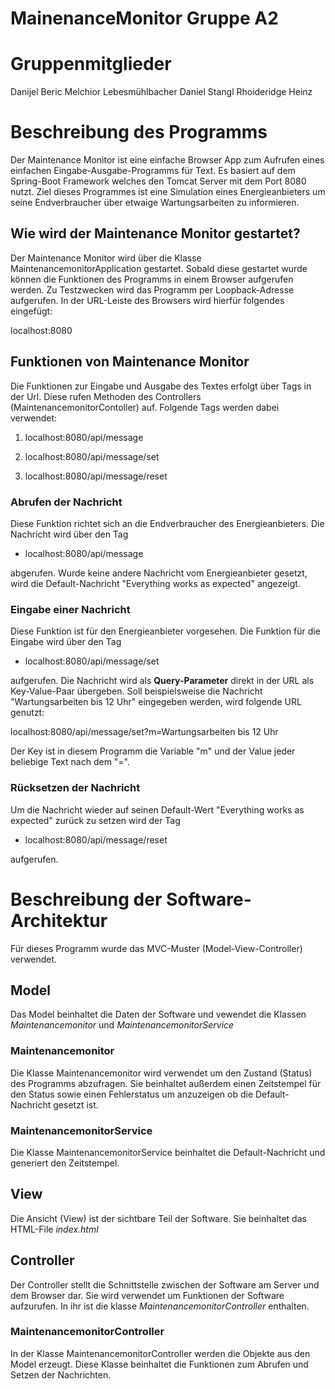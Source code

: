 # MainenanceMonitor Gruppe A2

# Gruppenmitglieder
Danijel Beric
Melchior Lebesmühlbacher
Daniel Stangl
Rhoideridge Heinz

# Beschreibung des Programms
Der Maintenance Monitor ist eine einfache Browser App zum Aufrufen eines einfachen Eingabe-Ausgabe-Programms für Text. Es basiert auf dem Spring-Boot Framework welches den Tomcat Server mit dem Port 8080 nutzt.
Ziel dieses Programmes ist eine Simulation eines Energieanbieters um seine Endverbraucher über etwaige Wartungsarbeiten zu informieren.
## Wie wird der Maintenance Monitor gestartet?
Der Maintenance Monitor wird über die Klasse MaintenancemonitorApplication gestartet. Sobald diese gestartet wurde können die Funktionen des Programms in einem Browser aufgerufen werden.
Zu Testzwecken wird das Programm per Loopback-Adresse aufgerufen. In der URL-Leiste des Browsers wird hierfür folgendes eingefügt:

localhost:8080
## Funktionen von Maintenance Monitor
Die Funktionen zur Eingabe und Ausgabe des Textes erfolgt über Tags in der Url. Diese rufen Methoden des Controllers (MaintenancemonitorContoller) auf. Folgende Tags werden dabei verwendet:

1. localhost:8080/api/message

2. localhost:8080/api/message/set

3. localhost:8080/api/message/reset

### Abrufen der Nachricht
Diese Funktion richtet sich an die Endverbraucher des Energieanbieters. Die Nachricht wird über den Tag

* localhost:8080/api/message

abgerufen. Wurde keine andere Nachricht vom Energieanbieter gesetzt, wird die Default-Nachricht "Everything works as expected" angezeigt.
### Eingabe einer Nachricht
Diese Funktion ist für den Energieanbieter vorgesehen. Die Funktion für die Eingabe wird über den Tag

* localhost:8080/api/message/set

aufgerufen. Die Nachricht wird als **Query-Parameter** direkt in der URL als Key-Value-Paar übergeben. Soll beispielsweise die Nachricht "Wartungsarbeiten bis 12 Uhr" eingegeben werden, wird folgende URL genutzt:

localhost:8080/api/message/set?m=Wartungsarbeiten bis 12 Uhr

Der Key ist in diesem Programm die Variable "m" und der Value jeder beliebige Text nach dem "=".

### Rücksetzen der Nachricht
Um die Nachricht wieder auf seinen Default-Wert "Everything works as expected" zurück zu setzen wird der Tag

* localhost:8080/api/message/reset

aufgerufen.

# Beschreibung der Software-Architektur
Für dieses Programm wurde das MVC-Muster (Model-View-Controller) verwendet.
## Model
Das Model beinhaltet die Daten der Software und vewendet die Klassen _Maintenancemonitor_ und _MaintenancemonitorService_
### Maintenancemonitor
Die Klasse Maintenancemonitor wird verwendet um den Zustand (Status) des Programms abzufragen. Sie beinhaltet außerdem einen Zeitstempel für den Status sowie einen Fehlerstatus um anzuzeigen ob die Default-Nachricht gesetzt ist.
### MaintenancemonitorService
Die Klasse MaintenancemonitorService beinhaltet die Default-Nachricht und generiert den Zeitstempel.
## View
Die Ansicht (View) ist der sichtbare Teil der Software. Sie beinhaltet das HTML-File _index.html_
## Controller
Der Controller stellt die Schnittstelle zwischen der Software am Server und dem Browser dar. Sie wird verwendet um Funktionen der Software aufzurufen. In ihr ist die klasse _MaintenancemonitorController_ enthalten.
### MaintenancemonitorController
In der Klasse MaintenancemonitorController werden die Objekte aus den Model erzeugt. Diese Klasse beinhaltet die Funktionen zum Abrufen und Setzen der Nachrichten.
